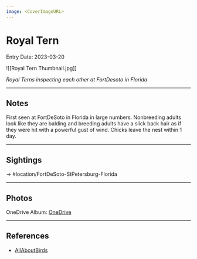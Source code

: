 ```yaml
---
image: <CoverImageURL>
---
```


# Royal Tern
Entry Date: 2023-03-20

![[Royal Tern Thumbnail.jpg]]

*Royal Terns inspecting each other at FortDesoto in Florida*

---------------------------------------------------------------
## Notes

First seen at FortDeSoto in Florida in large numbers. Nonbreeding adults look like they are balding and breeding adults have a slick back hair as if they were hit with a powerful gust of wind. Chicks leave the nest within 1 day.

---------------------------------------------------------------
## Sightings

-> #location/FortDeSoto-StPetersburg-Florida 

---------------------------------------------------------------
## Photos
OneDrive Album: [OneDrive](https://1drv.ms/u/s!AvaIuMdCo_w-hM0jR93j3tPIhAht9Q?e=rKCxNM)

---------------------------------------------------------------
## References
- [AllAboutBirds](https://www.allaboutbirds.org/guide/Royal_Tern/overview)